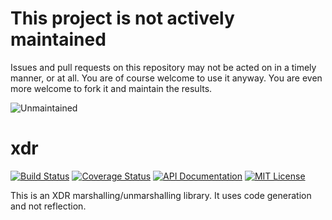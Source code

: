 # This project is not actively maintained

Issues and pull requests on this repository may not be acted on in a timely
manner, or at all.  You are of course welcome to use it anyway. You are even
more welcome to fork it and maintain the results.

![Unmaintained](https://nym.se/img/unmaintained.jpg)

xdr
===

[![Build Status](https://img.shields.io/circleci/project/calmh/xdr.svg?style=flat-square)](https://circleci.com/gh/calmh/xdr)
[![Coverage Status](https://img.shields.io/coveralls/calmh/xdr.svg?style=flat)](https://coveralls.io/r/calmh/xdr?branch=master)
[![API Documentation](http://img.shields.io/badge/api-Godoc-blue.svg?style=flat)](http://godoc.org/github.com/calmh/xdr)
[![MIT License](http://img.shields.io/badge/license-MIT-blue.svg?style=flat)](http://opensource.org/licenses/MIT)

This is an XDR marshalling/unmarshalling library. It uses code generation and
not reflection.
